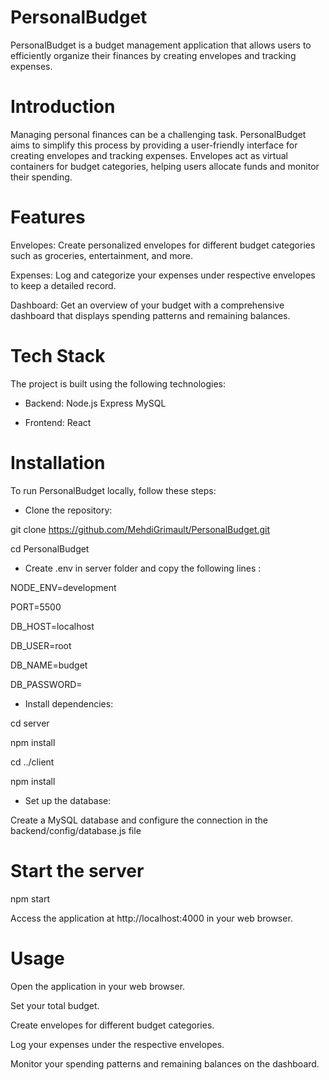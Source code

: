# PersonalBudget
PersonalBudget is a budget management application that allows users to efficiently organize their finances by creating envelopes and tracking expenses.

# Introduction
Managing personal finances can be a challenging task. PersonalBudget aims to simplify this process by providing a user-friendly interface for creating envelopes and tracking expenses. Envelopes act as virtual containers for budget categories, helping users allocate funds and monitor their spending.

# Features
Envelopes: Create personalized envelopes for different budget categories such as groceries, entertainment, and more.

Expenses: Log and categorize your expenses under respective envelopes to keep a detailed record.

Dashboard: Get an overview of your budget with a comprehensive dashboard that displays spending patterns and remaining balances.

# Tech Stack
The project is built using the following technologies:

- Backend:
Node.js
Express
MySQL

- Frontend:
React

# Installation
To run PersonalBudget locally, follow these steps:

- Clone the repository:

git clone https://github.com/MehdiGrimault/PersonalBudget.git

cd PersonalBudget

- Create .env in server folder and copy the following lines :

NODE_ENV=development

PORT=5500

DB_HOST=localhost

DB_USER=root

DB_NAME=budget

DB_PASSWORD=

- Install dependencies:

cd server

npm install

cd ../client

npm install

- Set up the database:

Create a MySQL database and configure the connection in the backend/config/database.js file

# Start the server
npm start

Access the application at http://localhost:4000 in your web browser.

# Usage
Open the application in your web browser.

Set your total budget.

Create envelopes for different budget categories.

Log your expenses under the respective envelopes.

Monitor your spending patterns and remaining balances on the dashboard.
